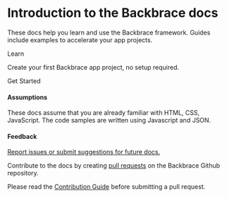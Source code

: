 # Introduction to the Backbrace docs

These docs help you learn and use the Backbrace framework. Guides include examples to accelerate your app projects.

<div class="card-container">
    <a class="docs-card col-md-4" route="guides/start">
        <section>Learn</section>
        <p>Create your first Backbrace app project, no setup required.</p>
        <p class="card-footer">Get Started</p>
    </a>
</div>

#### Assumptions

These docs assume that you are already familiar with HTML, CSS, JavaScript. The code samples are written using Javascript and JSON.

#### Feedback

[Report issues or submit suggestions for future docs.](https://github.com/backbrace/backbrace/issues/new/choose)

Contribute to the docs by creating [pull requests](https://github.com/backbrace/backbrace/pulls) on the Backbrace Github repository.

Please read the [Contribution Guide](https://github.com/backbrace/backbrace/blob/master/CONTRIBUTING.md) before submitting a pull request.
